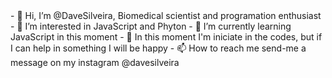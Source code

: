 <div border="2px solid #ffff">
- 👋 Hi, I’m @DaveSilveira, Biomedical scientist and programation enthusiast
- 👀 I’m interested in JavaScript and Phyton
- 🌱 I’m currently learning JavaScript in this moment
- 💞️ In this moment I'm iniciate in the codes, but if I can help in something I will be happy
- 📫 How to reach me send-me a message on my instagram @davesilveira
</div>


<!---
DaveSilveira/DaveSilveira is a ✨ special ✨ repository because its `README.md` (this file) appears on your GitHub profile.
You can click the Preview link to take a look at your changes.
--->

